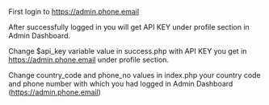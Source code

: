 First login to https://admin.phone.email

After successfully logged in you will get API KEY under profile section in Admin Dashboard.

Change $api_key variable value in success.php with API KEY you get in https://admin.phone.email under profile section.

Change country_code and phone_no values in index.php your country code and phone number with which you had logged in Admin Dashboard (https://admin.phone.email)